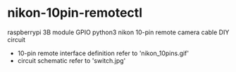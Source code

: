 # nikon-10pin-remotectl
 raspberrypi 3B module GPIO
 python3
 nikon 10-pin remote camera cable
 DIY circuit
  * 10-pin remote interface definition refer to 'nikon_10pins.gif'
  * circuit schematic refer to 'switch.jpg'
  
